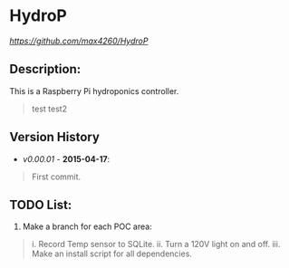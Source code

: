 HydroP
=========
*https://github.com/max4260/HydroP*

## Description:
This is a Raspberry Pi hydroponics controller.
>test
>test2

## Version History
* _v0.00.01_ - **2015-04-17**:
>First commit.



## TODO List:
1. Make a branch for each POC area:
>i. Record Temp sensor to SQLite.
>ii. Turn a 120V light on and off.
>iii. Make an install script for all dependencies.

